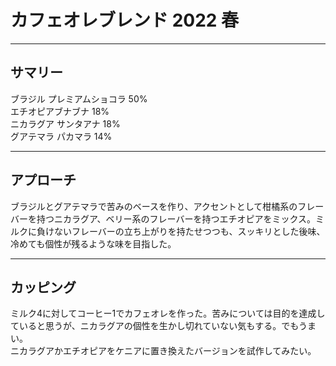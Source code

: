 # カフェオレブレンド 2022 春
***
## サマリー
ブラジル プレミアムショコラ 50%  
エチオピアブナブナ 18%  
ニカラグア サンタアナ 18%  
グアテマラ パカマラ 14%  
***
## アプローチ
ブラジルとグアテマラで苦みのベースを作り、アクセントとして柑橘系のフレーバーを持つニカラグア、ベリー系のフレーバーを持つエチオピアをミックス。ミルクに負けないフレーバーの立ち上がりを持たせつつも、スッキリとした後味、冷めても個性が残るような味を目指した。
***
## カッピング
ミルク4に対してコーヒー1でカフェオレを作った。苦みについては目的を達成していると思うが、ニカラグアの個性を生かし切れていない気もする。でもうまい。  
ニカラグアかエチオピアをケニアに置き換えたバージョンを試作してみたい。
